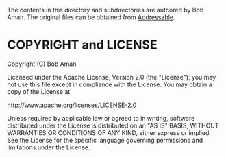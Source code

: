 The contents in this directory and subdirectories are authored by
Bob Aman.
The original files can be obtained from [Addressable].

[Addressable]:https://github.com/sporkmonger/addressable

# COPYRIGHT and LICENSE

Copyright (C) Bob Aman

 Licensed under the Apache License, Version 2.0 (the "License");
 you may not use this file except in compliance with the License.
 You may obtain a copy of the License at

 http://www.apache.org/licenses/LICENSE-2.0

 Unless required by applicable law or agreed to in writing, software
 distributed under the License is distributed on an "AS IS" BASIS,
 WITHOUT WARRANTIES OR CONDITIONS OF ANY KIND, either express or implied.
 See the License for the specific language governing permissions and
 limitations under the License.
